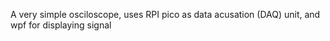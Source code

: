 A very simple osciloscope, uses RPI pico as data acusation (DAQ) unit, and wpf for displaying signal



